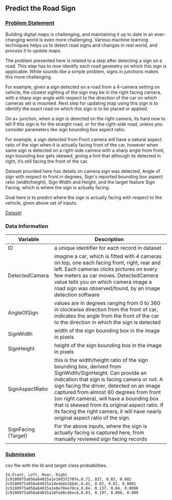 ## Predict the Road Sign

### [Problem Statement](https://www.hackerearth.com/problem/machine-learning/predict-the-road-sign-1/)

Building digital maps is challenging, and maintaining it up to date in an ever-changing world is even more challenging. Various machine learning techniques helps us to detect road signs and changes in real world, and process it to update maps.

The problem presented here is related to a step after detecting a sign on a road. This step has to now identify each road geometry on which this sign is applicable. While sounds like a simple problem, signs in junctions makes this more challenging.

For example, given a sign detected on a road from a 4-camera setting on vehicle, the closest sighting of the sign may be in the right facing camera, with a sharp sign angle with respect to the direction of the car on which cameras set is mounted. Next step for updating map using this sign is to identify the exact road on which this sign is to be placed or applied.

On a+ junction, when a sign is detected on the right camera, its hard now to tell if this sign is for the straight road, or for the right-side road, unless you consider parameters like sign bounding box aspect ratio.

For example, a sign detected from Front camera will have a natural aspect ratio of the sign when it is actually facing front of the car, however when same sign is detected on a right-side camera with a sharp angle from front, sign bounding box gets skewed, giving a hint that although its detected in right, it’s still facing the front of the car.

Dataset provided here has details on camera sign was detected, Angle of sign with respect to front in degrees, Sign's reported bounding box aspect ratio (width/height), Sign Width and Height, and the target feature Sign Facing, which is where the sign is actually facing.

Goal here is to predict where the sign is actually facing with respect to the vehicle, given above set of inputs.

[Dataset](https://github.com/harmanpreet93/predict-road-sign/tree/master/dataset) 
  
  
### Data Information

| Variable | Description |
|----------|-------------|
ID | a unique identifier for each record in dataset
DetectedCamera |	imagine a car, which is fitted with 4 cameras on top, one each facing front, right, rear and left. Each cameras clicks pictures on every few meters as car moves. DetectedCamera value tells you on which camera image a road sign was observed/found, by an image detection software
AngleOfSign |	values are in degrees ranging from 0 to 360 in clockwise direction from the front of car, indicates the angle from the front of the car to the direction in which the sign is detected
SignWidth |	width of the sign bounding box in the image in pixels
SignHeight |	height of the sign bounding box in the image in pixels
SignAspectRatio |	this is the width/height ratio of the sign bounding box, derived from SignWidth/SignHeight. Can provide an indication that sign is facing camera or not. A sign facing the driver, detected on an image captured from almost 80 degrees from front (on right camera), will have a bounding box that is skewed from its original aspect ratio. If its facing the right camera, it will have nearly original aspect ratio of the sign.
SignFacing (Target)	| For the above inputs, where the sign is actually facing is captured here, from manually reviewed sign facing records


### [Submission](https://github.com/harmanpreet93/predict-road-sign/tree/master/submission)

csv file with the Id and target class probabilities.

```
Id,Front, Left, Rear, Right
2c9180975a056a64015a1e10d3f270fe,0.71,.037, 0.03, 0.002
2c9180975a056a64015a1de4deb16bdc,0.41, 0.02, 0.01, 0.0001
2c9180975a056a64015a1e0e70ea70ce,0.84, 0.137, 0.04, 0.0008
2c9180975a056a64015a1dfed0c46ec6,0.03, 0.197, 0.086, 0.009
```
